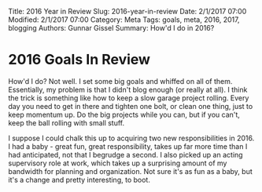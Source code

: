 ﻿Title: 2016 Year in Review
Slug: 2016-year-in-review
Date: 2/1/2017 07:00
Modified: 2/1/2017 07:00
Category: Meta
Tags: goals, meta, 2016, 2017, blogging
Authors: Gunnar Gissel
Summary: How'd I do in 2016?


2016 Goals In Review
=================


How'd I do?  Not well.  I set some big goals and whiffed on all of them.  Essentially, my problem is that I didn't blog enough (or really at all).  I think the trick is something like how to keep a slow garage project rolling.  Every day you need to get in there and tighten one bolt, or clean one thing, just to keep momentum up.  Do the big projects while you can, but if you can't, keep the ball rolling with small stuff.


I suppose I could chalk this up to acquiring two new responsibilities in 2016.  I had a baby - great fun, great responsibility, takes up far more time than I had anticipated, not that I begrudge a second.  I also picked up an acting supervisory role at work, which takes up a surprising amount of my bandwidth for planning and organization.  Not sure it's as fun as a baby, but it's a change and pretty interesting, to boot.